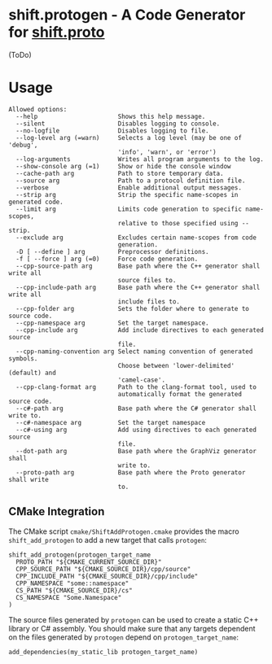 # shift.protogen - A Code Generator for [shift.proto](../../proto/doc/proto.md)

(ToDo)

# Usage

```
Allowed options:
  --help                      Shows this help message.
  --silent                    Disables logging to console.
  --no-logfile                Disables logging to file.
  --log-level arg (=warn)     Selects a log level (may be one of 'debug', 
                              'info', 'warn', or 'error')
  --log-arguments             Writes all program arguments to the log.
  --show-console arg (=1)     Show or hide the console window
  --cache-path arg            Path to store temporary data.
  --source arg                Path to a protocol definition file.
  --verbose                   Enable additional output messages.
  --strip arg                 Strip the specific name-scopes in generated code.
  --limit arg                 Limits code generation to specific name-scopes, 
                              relative to those specified using --strip.
  --exclude arg               Excludes certain name-scopes from code 
                              generation.
  -D [ --define ] arg         Preprocessor definitions.
  -f [ --force ] arg (=0)     Force code generation.
  --cpp-source-path arg       Base path where the C++ generator shall write all
                              source files to.
  --cpp-include-path arg      Base path where the C++ generator shall write all
                              include files to.
  --cpp-folder arg            Sets the folder where to generate to source code.
  --cpp-namespace arg         Set the target namespace.
  --cpp-include arg           Add include directives to each generated source 
                              file.
  --cpp-naming-convention arg Select naming convention of generated symbols. 
                              Choose between 'lower-delimited' (default) and 
                              'camel-case'.
  --cpp-clang-format arg      Path to the clang-format tool, used to 
                              automatically format the generated source code.
  --c#-path arg               Base path where the C# generator shall write to.
  --c#-namespace arg          Set the target namespace
  --c#-using arg              Add using directives to each generated source 
                              file.
  --dot-path arg              Base path where the GraphViz generator shall 
                              write to.
  --proto-path arg            Base path where the Proto generator shall write 
                              to.
```

## CMake Integration

The CMake script `cmake/ShiftAddProtogen.cmake` provides the macro `shift_add_protogen` to add a new target that calls `protogen`:

```
shift_add_protogen(protogen_target_name
  PROTO_PATH "${CMAKE_CURRENT_SOURCE_DIR}"
  CPP_SOURCE_PATH "${CMAKE_SOURCE_DIR}/cpp/source"
  CPP_INCLUDE_PATH "${CMAKE_SOURCE_DIR}/cpp/include"
  CPP_NAMESPACE "some::namespace"
  CS_PATH "${CMAKE_SOURCE_DIR}/cs"
  CS_NAMESPACE "Some.Namespace"
)
```
The source files generated by `protogen` can be used to create a static C++ library or C# assembly. You should make sure that any targets dependent on the files generated by `protogen` depend on `protogen_target_name`:
```
add_dependencies(my_static_lib protogen_target_name)
```
